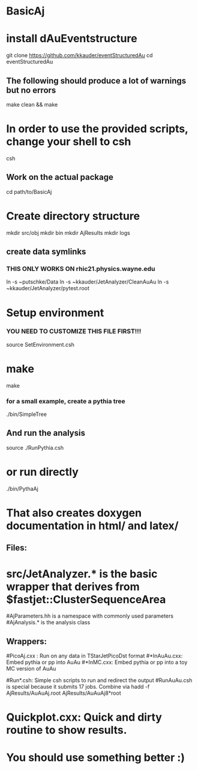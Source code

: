 # BasicAj

# install dAuEventstructure
git clone https://github.com/kkauder/eventStructuredAu
cd eventStructuredAu
## The following should produce a lot of warnings but no errors
make clean && make

# In order to use the provided scripts, change your shell to csh #
csh

## Work on the actual package ##
cd path/to/BasicAj

# Create directory structure #
mkdir src/obj
mkdir bin
mkdir AjResults
mkdir logs

## create data symlinks ##
### THIS ONLY WORKS ON rhic21.physics.wayne.edu
ln -s ~putschke/Data
ln -s ~kkauder/JetAnalyzer/CleanAuAu
ln -s ~kkauder/JetAnalyzer/pytest.root

# Setup environment
### YOU NEED TO CUSTOMIZE THIS FILE FIRST!!!
source SetEnvironment.csh

# make 
make

### for a small example, create a pythia tree
./bin/SimpleTree

## And run the analysis
source ./RunPythia.csh
# or run directly
./bin/PythaAj


# That also creates doxygen documentation in html/ and latex/

## Files: ##
# src/JetAnalyzer.* is the basic wrapper that derives from $fastjet::ClusterSequenceArea
#AjParameters.hh is a namespace with commonly used parameters
#AjAnalysis.* is the analysis class

## Wrappers: ##
#PicoAj.cxx : Run on any data in TStarJetPicoDst format
#*InAuAu.cxx: Embed pythia or pp into AuAu
#*InMC.cxx: Embed pythia or pp into a toy MC version of AuAu

#Run*.csh: Simple csh scripts to run and redirect the output
#RunAuAu.csh is special because it submits 17 jobs. Combine via
hadd -f AjResults/AuAuAj.root AjResults/AuAuAj8*root

# Quickplot.cxx: Quick and dirty routine to show results.
# You should  use something better :)













